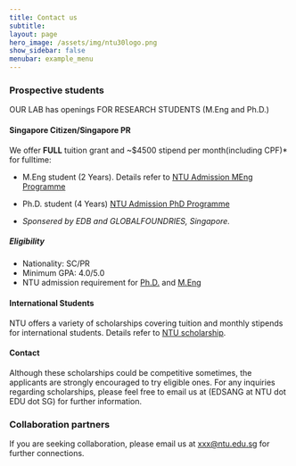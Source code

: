 ```yaml
---
title: Contact us
subtitle: 
layout: page
hero_image: /assets/img/ntu30logo.png
show_sidebar: false
menubar: example_menu
---
```


### Prospective students

OUR LAB has openings FOR RESEARCH STUDENTS (M.Eng and Ph.D.)

#### Singapore Citizen/Singapore PR

We offer **FULL** tuition grant and ~$4500 stipend per month(including CPF)* for fulltime:

* M.Eng student (2 Years). Details refer to [NTU Admission MEng Programme](https://www.ntu.edu.sg/education/graduate-programme/doctor-of-philosophy-(ph.d)-and-master-of-engineering-(m.eng)-programme)
* Ph.D. student (4 Years) [NTU Admission PhD Programme](https://www.ntu.edu.sg/education/graduate-programme/eee-doctor-of-philosophy-(ph.d)-programme)

* *Sponsered by EDB and GLOBALFOUNDRIES, Singapore.*

##### Eligibility

* Nationality: SC/PR
* Minimum GPA: 4.0/5.0
* NTU admission requirement for [Ph.D.](https://www.ntu.edu.sg/education/graduate-programme/eee-doctor-of-philosophy-(ph.d)-programme#admission) and [M.Eng](https://www.ntu.edu.sg/education/graduate-programme/doctor-of-philosophy-(ph.d)-and-master-of-engineering-(m.eng)-programme#admission)

#### International Students

NTU offers a variety of scholarships covering tuition and monthly stipends for international students. Details refer to [NTU scholarship](https://www.ntu.edu.sg/admissions/graduate/financialmatters/scholarships).

#### Contact

Although these scholarships could be competitive sometimes, the applicants are strongly encouraged to try eligible ones. For any inquiries regarding scholarships, please feel free to email us at (EDSANG at NTU dot EDU dot SG) for further information.

### Collaboration partners

If you are seeking collaboration, please email us at xxx@ntu.edu.sg for further connections.
